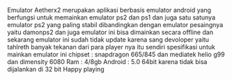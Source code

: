 Emulator Aetherx2 
merupakan aplikasi berbasis emulator android yang berfungsi untuk memainkan emulator ps2 dan ps1 dan juga satu satunya emulator ps2 yang paling stabil dibandingkan dengan emulator pesaingnya 
yaitu damonps2 dan juga emulator ini bisa dimainkan secara offline dan sekarang emulator ini sudah tidak update karena sang devoloper yaitu tahlreth banyak tekanan dari para player nya 
itu sendiri 
spesifikasi untuk mainkan emulator ini 
chipset : snapdragon 665/845 dan mediatek helio g99 dan dimensity 6080 
Ram : 4/8gb 
Android : 5.0 
64bit karena tidak bisa dijalankan di 32 bit 
Happy playing
